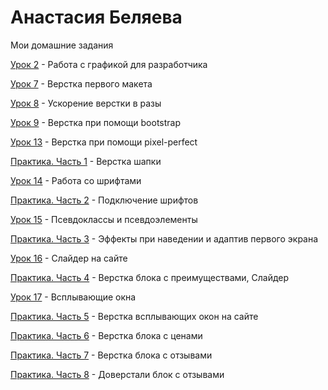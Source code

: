 

# Анастасия Беляева
Мои домашние задания

[Урок 2](https://9karamba.github.io/DOMASHKA/lesson-2/ " ") - Работа с графикой для разработчика

[Урок 7](https://9karamba.github.io/DOMASHKA/lesson-7/ " ") - Верстка первого макета

[Урок 8](https://9karamba.github.io/DOMASHKA/lesson-8/ " ") - Ускорение верстки в разы

[Урок 9](https://9karamba.github.io/DOMASHKA/lesson-9/ " ") - Верстка при помощи bootstrap

[Урок 13](https://9karamba.github.io/DOMASHKA/lesson-13/ " ") - Верстка при помощи pixel-perfect

[Практика. Часть 1](https://9karamba.github.io/DOMASHKA/practica-1 " ") - Верстка шапки

[Урок 14](https://9karamba.github.io/DOMASHKA/lesson-14/ " ") - Работа со шрифтами

[Практика. Часть 2](https://9karamba.github.io/DOMASHKA/practica-2 " ") - Подключение шрифтов

[Урок 15](https://9karamba.github.io/DOMASHKA/lesson-15/ " ") - Псевдоклассы и псевдоэлементы

[Практика. Часть 3](https://9karamba.github.io/DOMASHKA/practica-3 " ") - Эффекты при наведении и адаптив первого экрана

[Урок 16](https://9karamba.github.io/DOMASHKA/lesson-16/ " ") - Слайдер на сайте

[Практика. Часть 4](https://9karamba.github.io/DOMASHKA/practica-4 " ") - Верстка блока с преимуществами, Слайдер

[Урок 17](https://9karamba.github.io/DOMASHKA/lesson-17/ " ") - Всплывающие окна

[Практика. Часть 5](https://9karamba.github.io/DOMASHKA/practica-5 " ") - Верстка всплывающих окон на сайте

[Практика. Часть 6](https://9karamba.github.io/DOMASHKA/practica-6 " ") - Верстка блока с ценами

[Практика. Часть 7](https://9karamba.github.io/DOMASHKA/practica-7 " ") - Верстка блока с отзывами

[Практика. Часть 8](https://9karamba.github.io/DOMASHKA/practica-8 " ") - Доверстали блок с отзывами

